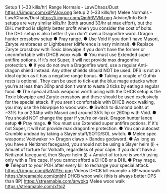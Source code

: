 Setup 1  (~33 kills/hr)
Range
Normals - Law/Chaos/Dust
https://i.imgur.com/xdPVJgv.png 
Setup 2 (~33 kills/hr)
Melee
Normals - Law/Chaos/Dust
https://i.imgur.com/Qm56VVM.png 
Advice/Info
Both setups are very similar kills/hr (both around 33/hr at max effort), but the DHL method is slightly better profit when you consider the cost of bolts. The DHL setup is also better if you don't own a Dragonfire ward. 
Dragon hunter crossbow setup
● Pray range. 
● Use Void if you don't have Masori, Zaryte vambraces or Lightbearer (difference is very minimal).
● Replace Zaryte crossbow with Toxic blowpipe if you don't have the former or uncomfortable with DHCB woox walk.
● You must use Extended super antifire potions. If it's not Super, it will not provide max dragonfire protection.
● If you do not own a Dragonfire ward, use a regular Anti-dragon shield instead. Any other shields should NOT be used. DFS is not an ideal option as it has a negative range bonus.
● Taking a couple of Guthix rests is optional. They can be used to tick-eat the blue mage attacks when you're at less than 30hp and don't want to waste 3 ticks by eating a regular food.
● The special attack weapons worth using with the DHCB setup is the Toxic blowpipe and Zaryte crossbow and these should be used exclusively for the special attack. If you aren't comfortable with DHCB woox walking, you may use the blowpipe to woox walk.
● Switch to diamond bolts at ~31% hp or 234hp with Masori and around 35% hp or 260hp with Void.
● You should NOT change the gear if you're on-task.
Dragon hunter lance setup
● Pray mage. 
● You must use Extended super antifire potions. If it's not Super, it will not provide max dragonfire protection.
● You can autocast Crumble undead by taking a Slayer staff/SOTD/SOL switch.
● Melee spec weapons: Voidwaker >> Dragon claws > Bandos godsword.
● As long as you have a Neitiznot faceguard, you should not be using a Slayer helm (i) + Amulet of torture for Vorkath, regardless of your cape. If you don't have a Neitiznot faceguard, then Slayer helm (i) + Amulet of torture is worth using only with a Fire cape.
If you cannot afford a DHCB or a DHL
● Pray mage.
● Teleport to your POH after every kill to recharge your special attack. https://i.imgur.com/6aWiYEc.png 
Videos
DHCB kill example + BP woox walk
https://streamable.com/qnbh1
DHCB woox walk (this is always better DPS than BP) https://streamable.com/arwbkq 
Melee woox walk 
https://streamable.com/x1tq2
